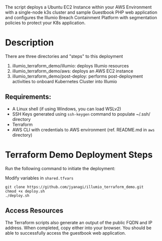 The script deploys a Ubuntu EC2 Instance within your AWS Environment with a single-node k3s cluster and sample Guestbook PHP web application and configures the Illumio Breach Containment Platform with segmentation policies to protect your K8s application.

# Description

There are three directories and "steps" to this deployment
1) illumio_terraform_demo/illumio:      deploys Illumio resources
2) illumio_terraform_demo/aws:          deploys an AWS EC2 instance
3) illumio_terraform_demo/post-deploy:  performs post-deployment activities to onboard Kubernetes Cluster into Illumio

## Requirements: 
- A Linux shell (if using Windows, you can load WSLv2)
- SSH Keys generated using `ssh-keygen` command to populate ~/.ssh/ directory
- Terraform
- AWS CLI with credentials to AWS environment (ref. README.md in `aws` directory)

# Terraform Demo Deployment Steps

Run the following command to initiate the deployment:

Modify variables in `shared.tfvars`

```
git clone https://github.com/jyanagi/illumio_terraform_demo.git
chmod +x deploy.sh
./deploy.sh
```

## Access Resources
The Terraform scripts also generate an output of the public FQDN and IP address. When completed, copy either into your browser. You should be able to successfully access the guestbook web application.

